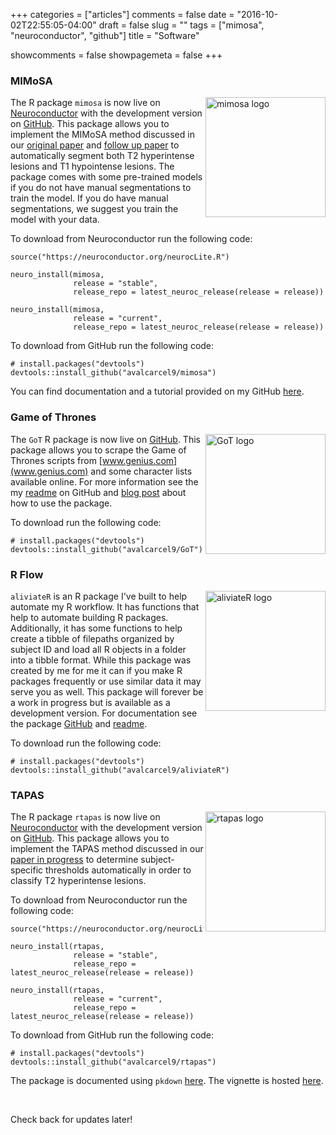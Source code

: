 +++
categories = ["articles"]
comments = false
date = "2016-10-02T22:55:05-04:00"
draft = false
slug = ""
tags = ["mimosa", "neuroconductor", "github"]
title = "Software"

showcomments = false
showpagemeta = false
+++

### MIMoSA

<a href="https://github.com/avalcarcel9/mimosa/blob/master/vignettes/mimosa_git.md"><img src="/img/software/mimosa_sticker.png" height="192" alt="mimosa logo" align="right" /></a>

The R package `mimosa` is now live on [Neuroconductor](https://neuroconductor.org/package/details/mimosa) with the development version on [GitHub](https://github.com/avalcarcel9/mimosa). This package allows you to implement the MIMoSA method discussed in our [original paper](http://onlinelibrary.wiley.com/doi/10.1111/jon.12506/full) and [follow up paper](https://www.sciencedirect.com/science/article/pii/S2213158218303231?via%3Dihub) to automatically segment both T2 hyperintense lesions and T1 hypointense lesions. The package comes with some pre-trained models if you do not have manual segmentations to train the model. If you do have manual segmentations, we suggest you train the model with your data.

To download from Neuroconductor run the following code:

```{r}
source("https://neuroconductor.org/neurocLite.R")

neuro_install(mimosa, 
              release = "stable", 
              release_repo = latest_neuroc_release(release = release))
              
neuro_install(mimosa, 
              release = "current", 
              release_repo = latest_neuroc_release(release = release))
```

To download from GitHub run the following code:

```{r}
# install.packages("devtools")
devtools::install_github("avalcarcel9/mimosa")
```

You can find documentation and a tutorial provided on my GitHub [here](https://github.com/avalcarcel9/mimosa/blob/master/vignettes/mimosa_git.md).

### Game of Thrones

<a href="https://github.com/avalcarcel9/GoT"><img src="/img/software/GoT_sticker.png" height="192" alt="GoT logo" align="right" /></a>

The `GoT` R package is now live on [GitHub](https://github.com/avalcarcel9/GoT). This package allows you to scrape the Game of Thrones scripts from [www.genius.com](www.genius.com) and some character lists available online. For more information see the my [readme](https://github.com/avalcarcel9/GoT/blob/master/README.Rmd) on GitHub and [blog post](http://www.alessandravalcarcel.com/blog/2018-04-1-r-rmarkdown-got-scrape/) about how to use the package.

To download run the following code:

```{r}
# install.packages("devtools")
devtools::install_github("avalcarcel9/GoT")
```

### R Flow

<a href="https://github.com/avalcarcel9/aliviateR/blob/master/vignettes/vignette.Rmd"><img src="/img/software/aliviateR_sticker.png" height="192" alt="aliviateR logo" align="right" /></a>

`aliviateR` is an R package I've built to help automate my R workflow. It has functions that help to automate building R packages. Additionally, it has some functions to help create a tibble of filepaths organized by subject ID and load all R objects in a folder into a tibble format. While this package was created by me for me it can if you make R packages frequently or use similar data it may serve you as well. This package will forever be a work in progress but is available as a development version. For documentation see the package [GitHub](https://github.com/avalcarcel9/aliviateR) and [readme](https://github.com/avalcarcel9/aliviateR/blob/master/README.Rmd).

To download run the following code:

```{r}
# install.packages("devtools")
devtools::install_github("avalcarcel9/aliviateR")
```

### TAPAS

<a href="https://github.com/avalcarcel9/tapas/blob/master/vignettes/tapas-vignette.md"><img src="/img/software/rtapas_sticker.png" height="192" alt="rtapas logo" align="right" /></a>

The R package `rtapas` is now live on [Neuroconductor](https://neuroconductor.org/package/details/rtapas) with the development version on [GitHub](https://github.com/avalcarcel9/rtapas). This package allows you to implement the TAPAS method discussed in our [paper in progress](https://www.biorxiv.org/content/10.1101/609156v1) to determine subject-specific thresholds automatically in order to classify T2 hyperintense lesions.

To download from Neuroconductor run the following code:

```{r}
source("https://neuroconductor.org/neurocLite.R")

neuro_install(rtapas, 
              release = "stable", 
              release_repo = latest_neuroc_release(release = release))
              
neuro_install(rtapas, 
              release = "current", 
              release_repo = latest_neuroc_release(release = release))
```

To download from GitHub run the following code:

```{r}
# install.packages("devtools")
devtools::install_github("avalcarcel9/rtapas")
```

The package is documented using `pkdown` [here](https://avalcarcel9.github.io/rtapas/). The vignette is hosted [here](https://avalcarcel9.github.io/rtapas/articles/tapas-vignette.html).


<br>

Check back for updates later!
